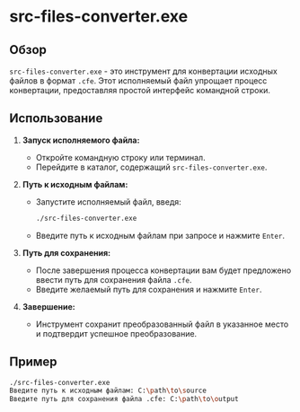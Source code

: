# src-files-converter.exe

## Обзор

`src-files-converter.exe` - это инструмент для конвертации исходных файлов в формат `.cfe`. Этот исполняемый файл упрощает процесс конвертации, предоставляя простой интерфейс командной строки.

## Использование

1. **Запуск исполняемого файла:**
   - Откройте командную строку или терминал.
   - Перейдите в каталог, содержащий `src-files-converter.exe`.

2. **Путь к исходным файлам:**
   - Запустите исполняемый файл, введя:
     ```sh
     ./src-files-converter.exe
     ```
   - Введите путь к исходным файлам при запросе и нажмите `Enter`.

3. **Путь для сохранения:**
   - После завершения процесса конвертации вам будет предложено ввести путь для сохранения файла `.cfe`.
   - Введите желаемый путь для сохранения и нажмите `Enter`.

4. **Завершение:**
   - Инструмент сохранит преобразованный файл в указанное место и подтвердит успешное преобразование.

## Пример

```sh
./src-files-converter.exe
Введите путь к исходным файлам: C:\path\to\source
Введите путь для сохранения файла .cfe: C:\path\to\output